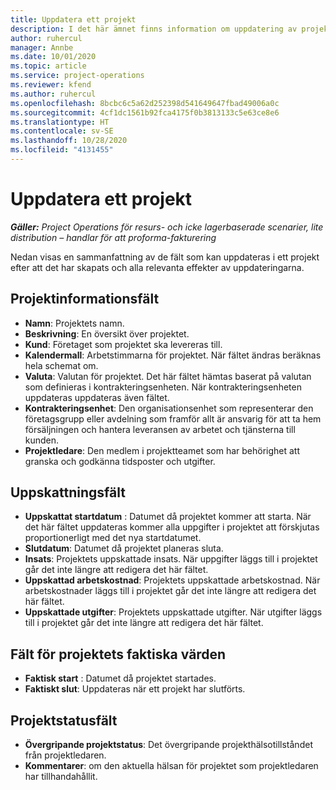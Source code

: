 ```yaml
---
title: Uppdatera ett projekt
description: I det här ämnet finns information om uppdatering av projekt i Project Operations.
author: ruhercul
manager: Annbe
ms.date: 10/01/2020
ms.topic: article
ms.service: project-operations
ms.reviewer: kfend
ms.author: ruhercul
ms.openlocfilehash: 8bcbc6c5a62d252398d541649647fbad49006a0c
ms.sourcegitcommit: 4cf1dc1561b92fca4175f0b3813133c5e63ce8e6
ms.translationtype: HT
ms.contentlocale: sv-SE
ms.lasthandoff: 10/28/2020
ms.locfileid: "4131455"
---
```

# <a name="update-a-project"></a>Uppdatera ett projekt

_**Gäller:** Project Operations för resurs- och icke lagerbaserade scenarier, lite distribution – handlar för att proforma-fakturering_

Nedan visas en sammanfattning av de fält som kan uppdateras i ett projekt efter att det har skapats och alla relevanta effekter av uppdateringarna.

## <a name="project-detail-fields"></a>Projektinformationsfält

- **Namn**: Projektets namn.
- **Beskrivning**: En översikt över projektet.
- **Kund**: Företaget som projektet ska levereras till.
- **Kalendermall**: Arbetstimmarna för projektet. När fältet ändras beräknas hela schemat om.
- **Valuta**: Valutan för projektet. Det här fältet hämtas baserat på valutan som definieras i kontrakteringsenheten. När kontrakteringsenheten uppdateras uppdateras även fältet.
- **Kontrakteringsenhet**: Den organisationsenhet som representerar den företagsgrupp eller avdelning som framför allt är ansvarig för att ta hem försäljningen och hantera leveransen av arbetet och tjänsterna till kunden. 
- **Projektledare**: Den medlem i projektteamet som har behörighet att granska och godkänna tidsposter och utgifter.

## <a name="estimate-fields"></a>Uppskattningsfält

- **Uppskattat startdatum** : Datumet då projektet kommer att starta. När det här fältet uppdateras kommer alla uppgifter i projektet att förskjutas proportionerligt med det nya startdatumet.
- **Slutdatum**: Datumet då projektet planeras sluta.
- **Insats**: Projektets uppskattade insats. När uppgifter läggs till i projektet går det inte längre att redigera det här fältet.
- **Uppskattad arbetskostnad**: Projektets uppskattade arbetskostnad. När arbetskostnader läggs till i projektet går det inte längre att redigera det här fältet.
- **Uppskattade utgifter**: Projektets uppskattade utgifter. När utgifter läggs till i projektet går det inte längre att redigera det här fältet.

## <a name="project-actual-fields"></a>Fält för projektets faktiska värden
- **Faktisk start** : Datumet då projektet startades.
- **Faktiskt slut**: Uppdateras när ett projekt har slutförts.

## <a name="project-status-fields"></a>Projektstatusfält

- **Övergripande projektstatus**: Det övergripande projekthälsotillståndet från projektledaren.
- **Kommentarer**: om den aktuella hälsan för projektet som projektledaren har tillhandahållit.

